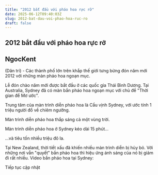 ```yaml
---
title: "2012 bắt đầu với pháo hoa rực rỡ"
date: 2025-06-12T09:40:03Z
slug: 2012-bat-dau-voi-phao-hoa-ruc-ro
draft: false
---
```


## 2012 bắt đầu với pháo hoa rực rỡ

## NgocKent

(Dân trí) - Các thành phố lớn trên khắp thế giới tưng bừng đón năm mới 2012 với những màn pháo hoa ngoạn mục.


Lễ đón chào năm mới được bắt đầu ở các quốc gia Thái Bình Dương. Tại Australia, Sydney đã có màn bắn pháo hoa ngoạn mục với chủ đề "Thời gian để Mơ ước".


Trung tâm của màn trình diễn pháo hoa là Cầu vịnh Sydney, với ước tính 1 triệu người đổ về chiêm ngưỡng.


Màn trình diễn pháo hoa thắp sáng cả một vùng trời.

Màn trình diễn pháo hoa ở Sydney kéo dài 15 phút...

...và tiêu tốn nhiều triệu đô la.










Tại New Zealand, thời tiết xấu đã khiến nhiều màn trình diễn bị hủy bỏ. Với những nơi vẫn "quyết" bắn pháo hoa thì hiệu ứng ánh sáng của nó bị giảm đi rất nhiều.​ 
Video bắn pháo hoa tại Sydney:​ 

 
Tiếp tục cập nhật

​